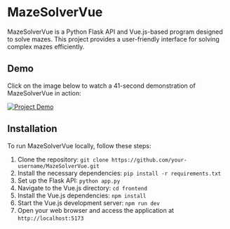 # MazeSolverVue

MazeSolverVue is a Python Flask API and Vue.js-based program designed to solve mazes. This project provides a user-friendly interface for solving complex mazes efficiently.

## Demo

Click on the image below to watch a 41-second demonstration of MazeSolverVue in action:

[![Project Demo](https://img.youtube.com/vi/VIDEO_ID_HERE/0.jpg)](https://vimeo.com/830785310?share=copy)

## Installation

To run MazeSolverVue locally, follow these steps:

1. Clone the repository: `git clone https://github.com/your-username/MazeSolverVue.git`
2. Install the necessary dependencies: `pip install -r requirements.txt`
3. Set up the Flask API: `python app.py`
4. Navigate to the Vue.js directory: `cd frontend`
5. Install the Vue.js dependencies: `npm install`
6. Start the Vue.js development server: `npm run dev`
7. Open your web browser and access the application at `http://localhost:5173`
